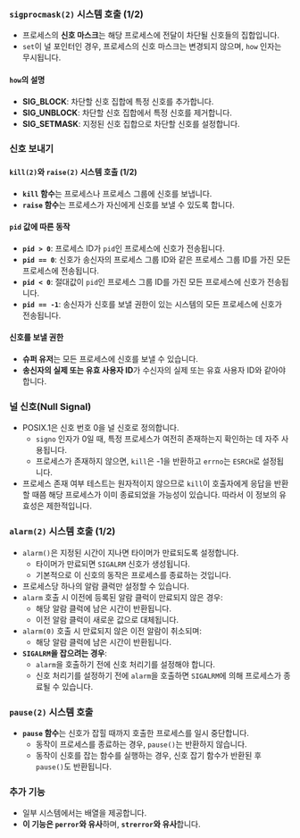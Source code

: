 ### `sigprocmask(2)` 시스템 호출 (1/2)
- 프로세스의 **신호 마스크**는 해당 프로세스에 전달이 차단될 신호들의 집합입니다.
- `set`이 널 포인터인 경우, 프로세스의 신호 마스크는 변경되지 않으며, `how` 인자는 무시됩니다.

#### `how`의 설명
- **SIG_BLOCK**: 차단할 신호 집합에 특정 신호를 추가합니다.
- **SIG_UNBLOCK**: 차단할 신호 집합에서 특정 신호를 제거합니다.
- **SIG_SETMASK**: 지정된 신호 집합으로 차단할 신호를 설정합니다.

### 신호 보내기
#### `kill(2)`와 `raise(2)` 시스템 호출 (1/2)
- **`kill` 함수**는 프로세스나 프로세스 그룹에 신호를 보냅니다.
- **`raise` 함수**는 프로세스가 자신에게 신호를 보낼 수 있도록 합니다.

#### `pid` 값에 따른 동작
- **`pid > 0`**: 프로세스 ID가 `pid`인 프로세스에 신호가 전송됩니다.
- **`pid == 0`**: 신호가 송신자의 프로세스 그룹 ID와 같은 프로세스 그룹 ID를 가진 모든 프로세스에 전송됩니다.
- **`pid < 0`**: 절대값이 `pid`인 프로세스 그룹 ID를 가진 모든 프로세스에 신호가 전송됩니다.
- **`pid == -1`**: 송신자가 신호를 보낼 권한이 있는 시스템의 모든 프로세스에 신호가 전송됩니다.

#### 신호를 보낼 권한
- **슈퍼 유저**는 모든 프로세스에 신호를 보낼 수 있습니다.
- **송신자의 실제 또는 유효 사용자 ID**가 수신자의 실제 또는 유효 사용자 ID와 같아야 합니다.

### 널 신호(Null Signal)
- POSIX.1은 신호 번호 0을 널 신호로 정의합니다.
  - `signo` 인자가 0일 때, 특정 프로세스가 여전히 존재하는지 확인하는 데 자주 사용됩니다.
  - 프로세스가 존재하지 않으면, `kill`은 -1을 반환하고 `errno`는 `ESRCH`로 설정됩니다.
- 프로세스 존재 여부 테스트는 원자적이지 않으므로 `kill`이 호출자에게 응답을 반환할 때쯤 해당 프로세스가 이미 종료되었을 가능성이 있습니다. 따라서 이 정보의 유효성은 제한적입니다.

### `alarm(2)` 시스템 호출 (1/2)
- `alarm()`은 지정된 시간이 지나면 타이머가 만료되도록 설정합니다.
  - 타이머가 만료되면 `SIGALRM` 신호가 생성됩니다.
  - 기본적으로 이 신호의 동작은 프로세스를 종료하는 것입니다.
- 프로세스당 하나의 알람 클럭만 설정할 수 있습니다.
- `alarm` 호출 시 이전에 등록된 알람 클럭이 만료되지 않은 경우:
  - 해당 알람 클럭에 남은 시간이 반환됩니다.
  - 이전 알람 클럭이 새로운 값으로 대체됩니다.
- `alarm(0)` 호출 시 만료되지 않은 이전 알람이 취소되며:
  - 해당 알람 클럭에 남은 시간이 반환됩니다.
- **`SIGALRM`을 잡으려는 경우**:
  - `alarm`을 호출하기 전에 신호 처리기를 설정해야 합니다.
  - 신호 처리기를 설정하기 전에 `alarm`을 호출하면 `SIGALRM`에 의해 프로세스가 종료될 수 있습니다.

### `pause(2)` 시스템 호출
- **`pause` 함수**는 신호가 잡힐 때까지 호출한 프로세스를 일시 중단합니다.
  - 동작이 프로세스를 종료하는 경우, `pause()`는 반환하지 않습니다.
  - 동작이 신호를 잡는 함수를 실행하는 경우, 신호 잡기 함수가 반환된 후 `pause()`도 반환됩니다.

### 추가 기능
- 일부 시스템에서는 배열을 제공합니다.
- **이 기능은 `perror`와 유사**하며, **`strerror`와 유사**합니다.